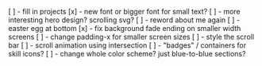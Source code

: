 [ ] - fill in projects
[x] - new font or bigger font for small text?
[ ] - more interesting hero design? scrolling svg?
[ ] - reword about me again
[ ] - easter egg at bottom
[x] - fix background fade ending on smaller width screens
[ ] - change padding-x for smaller screen sizes
[ ] - style the scroll bar
[ ] - scroll animation using intersection
[ ] - "badges" / containers for skill icons?
[ ] - change whole color scheme? just blue-to-blue sections?
